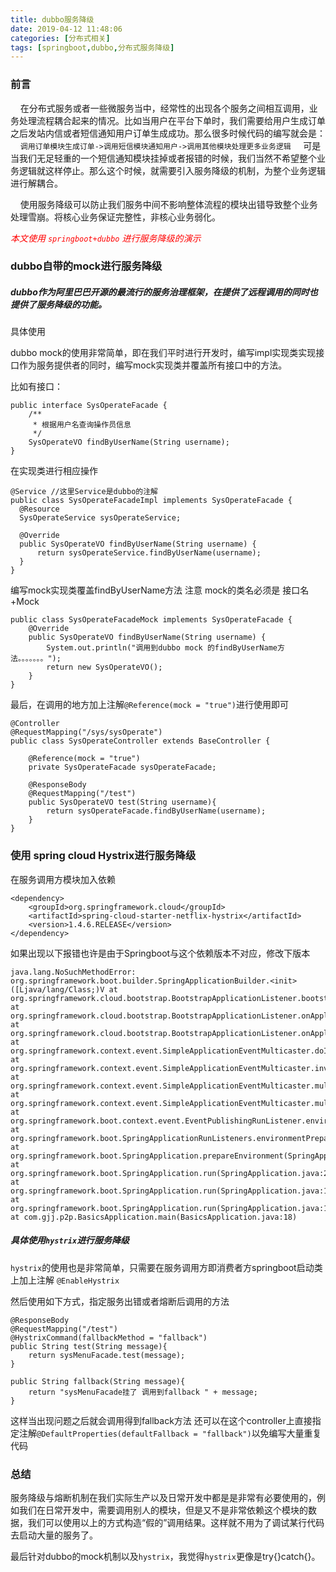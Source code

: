 ```yaml
---
title: dubbo服务降级
date: 2019-04-12 11:48:06
categories: [分布式相关]
tags: [springboot,dubbo,分布式服务降级]
---
```

### 前言

&nbsp;&nbsp;&nbsp;&nbsp;在分布式服务或者一些微服务当中，经常性的出现各个服务之间相互调用，业务处理流程耦合起来的情况。比如当用户在平台下单时，我们需要给用户生成订单之后发站内信或者短信通知用户订单生成成功。那么很多时候代码的编写就会是：
&nbsp;&nbsp;&nbsp;&nbsp;`调用订单模块生成订单->调用短信模块通知用户->调用其他模块处理更多业务逻辑`
&nbsp;&nbsp;&nbsp;&nbsp;可是当我们无足轻重的一个短信通知模块挂掉或者报错的时候，我们当然不希望整个业务逻辑就这样停止。那么这个时候，就需要引入服务降级的机制，为整个业务逻辑进行解耦合。

&nbsp;&nbsp;&nbsp;&nbsp;使用服务降级可以防止我们服务中间不影响整体流程的模块出错导致整个业务处理雪崩。将核心业务保证完整性，非核心业务弱化。
<!--more-->
*<font style="color: red">本文使用  `springboot+dubbo` 进行服务降级的演示</font>*

### dubbo自带的mock进行服务降级
##### dubbo作为阿里巴巴开源的最流行的服务治理框架，在提供了远程调用的同时也提供了服务降级的功能。
具体使用

dubbo mock的使用非常简单，即在我们平时进行开发时，编写impl实现类实现接口作为服务提供者的同时，编写mock实现类并覆盖所有接口中的方法。

比如有接口：
```
public interface SysOperateFacade {
    /**
     * 根据用户名查询操作员信息
     */
    SysOperateVO findByUserName(String username);
}
```
在实现类进行相应操作
```
@Service //这里Service是dubbo的注解
public class SysOperateFacadeImpl implements SysOperateFacade {
  @Resource
  SysOperateService sysOperateService;

  @Override
  public SysOperateVO findByUserName(String username) {
      return sysOperateService.findByUserName(username);
  }
}
```
编写mock实现类覆盖findByUserName方法 注意 mock的类名必须是 接口名+Mock
```
public class SysOperateFacadeMock implements SysOperateFacade {
    @Override
    public SysOperateVO findByUserName(String username) {
        System.out.println("调用到dubbo mock 的findByUserName方法。。。。。。。");
        return new SysOperateVO();
    }
}
```
最后，在调用的地方加上注解`@Reference(mock = "true")`进行使用即可
```
@Controller
@RequestMapping("/sys/sysOperate")
public class SysOperateController extends BaseController {

    @Reference(mock = "true")
    private SysOperateFacade sysOperateFacade;

    @ResponseBody
    @RequestMapping("/test")
    public SysOperateVO test(String username){
        return sysOperateFacade.findByUserName(username);
    }
}
```

### 使用 spring cloud Hystrix进行服务降级

在服务调用方模块加入依赖
```
<dependency>
    <groupId>org.springframework.cloud</groupId>
    <artifactId>spring-cloud-starter-netflix-hystrix</artifactId>
    <version>1.4.6.RELEASE</version>
</dependency>
```
如果出现以下报错也许是由于Springboot与这个依赖版本不对应，修改下版本
```
java.lang.NoSuchMethodError: org.springframework.boot.builder.SpringApplicationBuilder.<init>([Ljava/lang/Class;)V at org.springframework.cloud.bootstrap.BootstrapApplicationListener.bootstrapServiceContext(BootstrapApplicationListener.java:170) at org.springframework.cloud.bootstrap.BootstrapApplicationListener.onApplicationEvent(BootstrapApplicationListener.java:104) at org.springframework.cloud.bootstrap.BootstrapApplicationListener.onApplicationEvent(BootstrapApplicationListener.java:70) at org.springframework.context.event.SimpleApplicationEventMulticaster.doInvokeListener(SimpleApplicationEventMulticaster.java:172) at org.springframework.context.event.SimpleApplicationEventMulticaster.invokeListener(SimpleApplicationEventMulticaster.java:165) at org.springframework.context.event.SimpleApplicationEventMulticaster.multicastEvent(SimpleApplicationEventMulticaster.java:139) at org.springframework.context.event.SimpleApplicationEventMulticaster.multicastEvent(SimpleApplicationEventMulticaster.java:122) at org.springframework.boot.context.event.EventPublishingRunListener.environmentPrepared(EventPublishingRunListener.java:74) at org.springframework.boot.SpringApplicationRunListeners.environmentPrepared(SpringApplicationRunListeners.java:54) at org.springframework.boot.SpringApplication.prepareEnvironment(SpringApplication.java:325) at org.springframework.boot.SpringApplication.run(SpringApplication.java:296) at org.springframework.boot.SpringApplication.run(SpringApplication.java:1118) at org.springframework.boot.SpringApplication.run(SpringApplication.java:1107) at com.gjj.p2p.BasicsApplication.main(BasicsApplication.java:18)
```
#####  具体使用`hystrix`进行服务降级

`hystrix`的使用也是非常简单，只需要在服务调用方即消费者方springboot启动类上加上注解 `@EnableHystrix`

然后使用如下方式，指定服务出错或者熔断后调用的方法
```
@ResponseBody
@RequestMapping("/test")
@HystrixCommand(fallbackMethod = "fallback")
public String test(String message){
    return sysMenuFacade.test(message);
}

public String fallback(String message){
    return "sysMenuFacade挂了 调用到fallback " + message;
}
```
这样当出现问题之后就会调用得到fallback方法
还可以在这个controller上直接指定注解`@DefaultProperties(defaultFallback = "fallback")`以免编写大量重复代码

### 总结

服务降级与熔断机制在我们实际生产以及日常开发中都是是非常有必要使用的，例如我们在日常开发中，需要调用别人的模块，但是又不是非常依赖这个模块的数据，我们可以使用以上的方式构造“假的”调用结果。这样就不用为了调试某行代码去启动大量的服务了。

最后针对dubbo的mock机制以及`hystrix`，我觉得`hystrix`更像是try{}catch{}。
